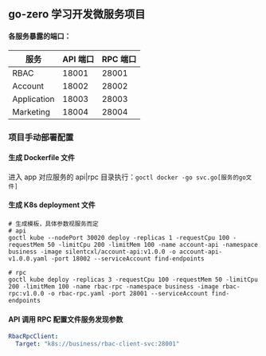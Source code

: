 ## go-zero 学习开发微服务项目

#### 各服务暴露的端口：
| 服务          | API 端口  | RPC 端口 |
|-------------|---------|--------|
| RBAC        | 18001   | 28001  |
| Account     | 18002   | 28002  |
| Application | 18003   | 28003  |
| Marketing   | 18004   | 28004  |

### 项目手动部署配置
#### 生成 Dockerfile 文件
进入 app 对应服务的 api|rpc 目录执行：`goctl docker -go svc.go[服务的go文件]`

#### 生成 K8s deployment 文件
```shell
# 生成模板，具体参数视服务而定
# api
goctl kube --nodePort 30020 deploy -replicas 1 -requestCpu 100 -requestMem 50 -limitCpu 200 -limitMem 100 -name account-api -namespace business -image silentcxl/account-api:v1.0.0 -o account-api-v1.0.0.yaml -port 18002 --serviceAccount find-endpoints

# rpc
goctl kube deploy -replicas 3 -requestCpu 100 -requestMem 50 -limitCpu 200 -limitMem 100 -name rbac-rpc -namespace business -image rbac-rpc:v1.0.0 -o rbac-rpc.yaml -port 28001 --serviceAccount find-endpoints
```

#### API 调用 RPC 配置文件服务发现参数
```yaml
RbacRpcClient:
  Target: "k8s://business/rbac-client-svc:28001"
```